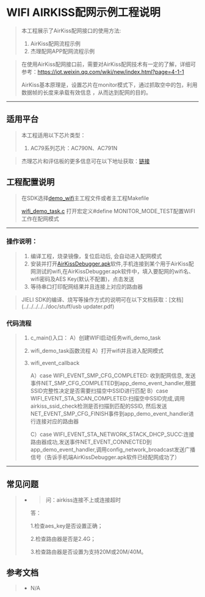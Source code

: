 ﻿# WIFI AIRKISS配网示例工程说明

> 本工程展示了AirKiss配网接口的使用方法:
>
> 1. AirKiss配网流程示例
> 2. 杰理配网APP配网流程示例

> 在使用AirKiss配网接口前，需要对AirKiss配网技术有一定的了解，详细可参考：<https://iot.weixin.qq.com/wiki/new/index.html?page=4-1-1> 
>
> AirKiss基本原理是，设置芯片在monitor模式下，通过抓取空中的包，利用数据帧的长度来承载有效信息 ，从而达到配网的目的。

---

## 适用平台

> 本工程适用以下芯片类型：
> 1. AC79系列芯片：AC790N、AC791N

> 杰理芯片和评估板的更多信息可在以下地址获取：[链接](https://shop321455197.taobao.com/?spm=a230r.7195193.1997079397.2.2a6d391d3n5udo)

## 工程配置说明

> 在SDK选择[demo_wifi](../../../../../apps/demo//demo_wifi/board)主工程文件或者主工程Makefile
>
> [wifi_demo_task.c](../../../../../apps/demo/demo_wifi/wifi_demo_task.c) 打开宏定义#define MONITOR_MODE_TEST配置WIFI工作在配网模式

---



### 操作说明：

> 1. 编译工程，烧录镜像，复位启动后, 会自动进入配网模式
> 3. 安装并打开[AirKissDebugger.apk](../../../../../sdk_tools/airkiss.apk)软件,手机连接到某个用于AirKiss配网测试的wifi,在AirKissDebugger.apk软件中，填入要配网的wifi名、wifi密码及AES Key(默认不配置)，点击发送
> 3. 等待串口打印配网结果并且连接上对应的路由器

> JIELI SDK的编译、烧写等操作方式的说明可在以下文档获取：[文档](../../../../../doc/stuff/usb updater.pdf)



### 代码流程

> 1. c_main()入口：
>     A）创建WIFI启动任务wifi_demo_task
>     
>2. wifi_demo_task函数流程
>     A）打开wifi并且进入配网模式
>
> 3. wifi_event_callback
> 
>    A）case WIFI_EVENT_SMP_CFG_COMPLETED: 收到配网信息, 发送事件NET_SMP_CFG_COMPLETED到app_demo_event_handler,根据SSID完整性决定是否需要扫描空中SSID进行匹配
>     B）case WIFI_EVENT_STA_SCAN_COMPLETED:扫描空中SSID完成,调用airkiss_ssid_check检测是否扫描到匹配的SSID, 然后发送NET_EVENT_SMP_CFG_FINISH事件到app_demo_event_handler进行连接对应的路由器
>
>     C）case WIFI_EVENT_STA_NETWORK_STACK_DHCP_SUCC:连接路由器成功,发送事件NET_EVENT_CONNECTED到app_demo_event_handler,调用config_network_broadcast发送广播信号（告诉手机端AirKissDebugger.apk软件已经配网成功了） 
---

## 常见问题

> * > 问：airkiss连接不上或连接超时
>
>   答：
>
>   1.检查aes_key是否设置正确；
>
>   2.检查路由器是否是2.4G；
>
>   3.检查路由器是否设置为支持20M或20M/40M。
>
> 

## 参考文档

> * N/A